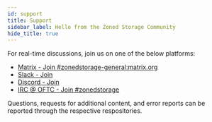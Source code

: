 ```yaml
---
id: support
title: Support
sidebar_label: Hello from the Zoned Storage Community
hide_title: true
---
```


For real-time discussions, join us on one of the below platforms:

 * [Matrix - Join #zonedstorage-general:matrix.org](https://app.element.io/#/room/#zonedstorage-general:matrix.org)
 * [Slack - Join ](https://join.slack.com/t/zonedstorage/shared_invite/zt-uyfut5xe-nKajp9YRnEWqiD4X6RkTFw)
 * [Discord - Join ](https://discord.gg/sN7hKwP42x)
 * [IRC @ OFTC - Join #zonedstorage](https://webchat.oftc.net/?channels=zonedstorage)

Questions, requests for additional content, and error reports can be reported through the respective respositories.


